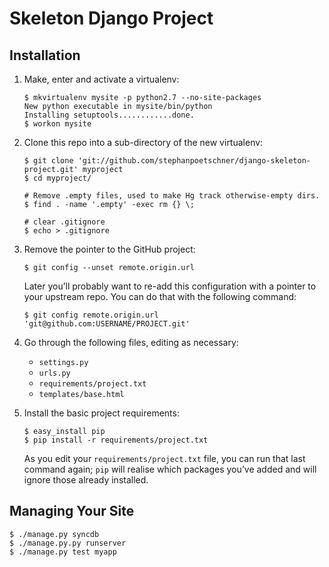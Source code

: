 # Skeleton Django Project

## Installation

1.  Make, enter and activate a virtualenv:

        $ mkvirtualenv mysite -p python2.7 --no-site-packages
        New python executable in mysite/bin/python
        Installing setuptools............done.
        $ workon mysite

2.  Clone this repo into a sub-directory of the new virtualenv:

        $ git clone 'git://github.com/stephanpoetschner/django-skeleton-project.git' myproject
        $ cd myproject/

        # Remove .empty files, used to make Hg track otherwise-empty dirs.
        $ find . -name '.empty' -exec rm {} \;

        # clear .gitignore
        $ echo > .gitignore

3.  Remove the pointer to the GitHub project:

        $ git config --unset remote.origin.url

    Later you’ll probably want to re-add this configuration with a pointer to
    your upstream repo. You can do that with the following command:

        $ git config remote.origin.url 'git@github.com:USERNAME/PROJECT.git'

4.  Go through the following files, editing as necessary:

    *   `settings.py`
    *   `urls.py`
    *   `requirements/project.txt`
    *   `templates/base.html`

7.  Install the basic project requirements:

        $ easy_install pip
        $ pip install -r requirements/project.txt

    As you edit your `requirements/project.txt` file, you can run that last command again;
    `pip` will realise which packages you’ve added and will ignore those already
    installed.


## Managing Your Site

    $ ./manage.py syncdb
    $ ./manage.py.py runserver
    $ ./manage.py test myapp


